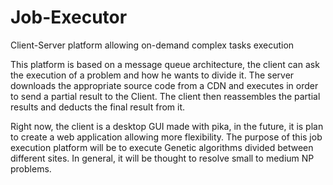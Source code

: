 # Job-Executor
Client-Server platform allowing on-demand complex tasks execution

This platform is based on a message queue architecture, the client can ask the execution of a problem and how he wants to divide it.
The server downloads the appropriate source code from a CDN and executes in order to send a partial result to the Client.
The client then reassembles the partial results and deducts the final result from it.

Right now, the client is a desktop GUI made with pika, in the future, it is plan to create a web application allowing more flexibility.
The purpose of this job execution platform will be to execute Genetic algorithms divided between different sites.
In general, it will be thought to resolve small to medium NP problems.
